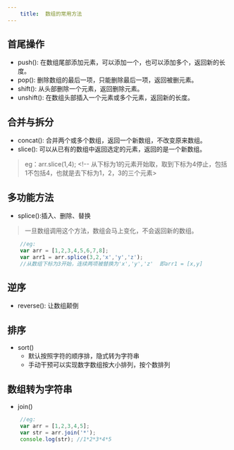 ```yaml
---
    title:  数组的常用方法
---
```


## 首尾操作

* push(): 在数组尾部添加元素，可以添加一个，也可以添加多个，返回新的长度。
* pop(): 删除数组的最后一项，只能删除最后一项，返回被删元素。
* shift(): 从头部删除一个元素，返回删除元素。
* unshift(): 在数组头部插入一个元素或多个元素，返回新的长度。

## 合并与拆分

* concat(): 合并两个或多个数组，返回一个新数组，不改变原来数组。
* slice(): 可以从已有的数组中返回选定的元素，返回的是一个新数组。
> eg：arr.slice(1,4);  <!-- 从下标为1的元素开始取，取到下标为4停止，包括1不包括4，也就是去下标为1，2，3的三个元素>

## 多功能方法

* splice():插入、删除、替换
> 一旦数组调用这个方法，数组会马上变化，不会返回新的数组。
```javascript
    //eg:
    var arr = [1,2,3,4,5,6,7,8];
    var arr1 = arr.splice(3,2,'x','y','z'); 
    //从数组下标为3开始，连续两项被替换为'x','y','z'  即arr1 = [x,y]
```

## 逆序

* reverse(): 让数组颠倒

## 排序

* sort()
    * 默认按照字符的顺序排，隐式转为字符串
    * 手动干预可以实现数字数组按大小排列，按个数排列

## 数组转为字符串

* join()
```javascript
    //eg:
    var arr = [1,2,3,4,5];
    var str = arr.join('*');
    console.log(str); //1*2*3*4*5
```